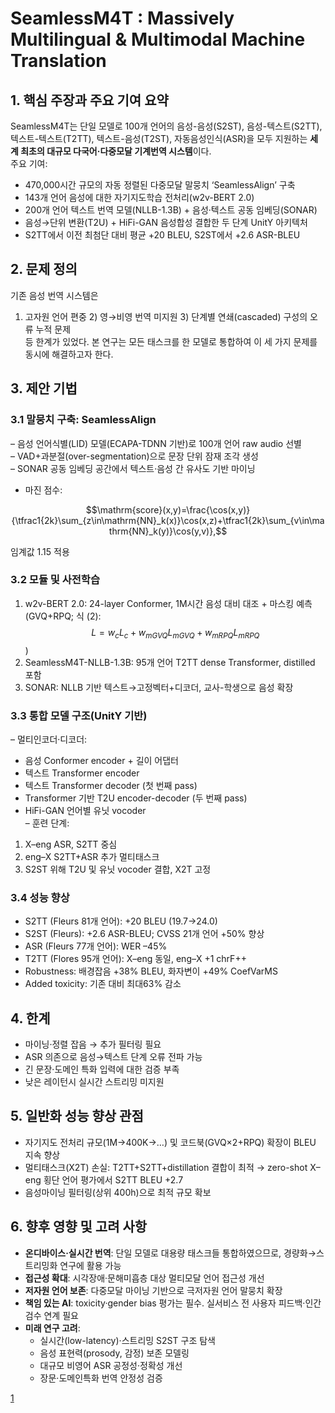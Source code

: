 # SeamlessM4T : Massively Multilingual & Multimodal Machine Translation

## 1. 핵심 주장과 주요 기여 요약  
SeamlessM4T는 단일 모델로 100개 언어의 음성-음성(S2ST), 음성-텍스트(S2TT), 텍스트-텍스트(T2TT), 텍스트-음성(T2ST), 자동음성인식(ASR)을 모두 지원하는 **세계 최초의 대규모 다국어·다중모달 기계번역 시스템**이다.  
주요 기여:  
- 470,000시간 규모의 자동 정렬된 다중모달 말뭉치 ‘SeamlessAlign’ 구축  
- 143개 언어 음성에 대한 자기지도학습 전처리(w2v-BERT 2.0)  
- 200개 언어 텍스트 번역 모델(NLLB-1.3B) + 음성·텍스트 공동 임베딩(SONAR)  
- 음성→단위 변환(T2U) + HiFi-GAN 음성합성 결합한 두 단계 UnitY 아키텍처  
- S2TT에서 이전 최첨단 대비 평균 +20 BLEU, S2ST에서 +2.6 ASR-BLEU  

## 2. 문제 정의  
기존 음성 번역 시스템은  
1) 고자원 언어 편중 2) 영→비영 번역 미지원 3) 단계별 연쇄(cascaded) 구성의 오류 누적 문제  
등 한계가 있었다. 본 연구는 모든 태스크를 한 모델로 통합하여 이 세 가지 문제를 동시에 해결하고자 한다.

## 3. 제안 기법  
### 3.1 말뭉치 구축: SeamlessAlign  
– 음성 언어식별(LID) 모델(ECAPA-TDNN 기반)로 100개 언어 raw audio 선별  
– VAD+과분절(over-segmentation)으로 문장 단위 잠재 조각 생성  
– SONAR 공동 임베딩 공간에서 텍스트·음성 간 유사도 기반 마이닝  
- 마진 점수:  

```math
\mathrm{score}(x,y)=\frac{\cos(x,y)}{\tfrac1{2k}\sum_{z\in\mathrm{NN}_k(x)}\cos(x,z)+\tfrac1{2k}\sum_{v\in\mathrm{NN}_k(y)}\cos(y,v)},
```

임계값 1.15 적용  

### 3.2 모듈 및 사전학습  
1) w2v-BERT 2.0: 24-layer Conformer, 1M시간 음성 대비 대조 + 마스킹 예측 (GVQ+RPQ; 식 (2): $$L=w_cL_c + w_{mGVQ}L_{mGVQ}+w_{mRPQ}L_{mRPQ}$$)  
2) SeamlessM4T-NLLB-1.3B: 95개 언어 T2TT dense Transformer, distilled 포함  
3) SONAR: NLLB 기반 텍스트→고정벡터+디코더, 교사-학생으로 음성 확장  

### 3.3 통합 모델 구조(UnitY 기반)  
– 멀티인코더·디코더:  
  -  음성 Conformer encoder + 길이 어댑터  
  -  텍스트 Transformer encoder  
  -  텍스트 Transformer decoder (첫 번째 pass)  
  -  Transformer 기반 T2U encoder-decoder (두 번째 pass)  
  -  HiFi-GAN 언어별 유닛 vocoder  
– 훈련 단계:  
  1) X–eng ASR, S2TT 중심  
  2) eng–X S2TT+ASR 추가 멀티태스크  
  3) S2ST 위해 T2U 및 유닛 vocoder 결합, X2T 고정  

### 3.4 성능 향상  
- S2TT (Fleurs 81개 언어): +20 BLEU (19.7→24.0)  
- S2ST (Fleurs): +2.6 ASR-BLEU; CVSS 21개 언어 +50% 향상  
- ASR (Fleurs 77개 언어): WER –45%  
- T2TT (Flores 95개 언어): X–eng 동일, eng–X +1 chrF++  
- Robustness: 배경잡음 +38% BLEU, 화자변이 +49% CoefVarMS  
- Added toxicity: 기존 대비 최대63% 감소  

## 4. 한계  
- 마이닝·정렬 잡음 → 추가 필터링 필요  
- ASR 의존으로 음성→텍스트 단계 오류 전파 가능  
- 긴 문장·도메인 특화 입력에 대한 검증 부족  
- 낮은 레이턴시 실시간 스트리밍 미지원  

## 5. 일반화 성능 향상 관점  
- 자기지도 전처리 규모(1M→400K→…) 및 코드북(GVQ×2+RPQ) 확장이 BLEU 지속 향상  
- 멀티태스크(X2T) 손실: T2TT+S2TT+distillation 결합이 최적 → zero-shot X–eng 횡단 언어 평가에서 S2TT BLEU +2.7  
- 음성마이닝 필터링(상위 400h)으로 최적 규모 확보  

## 6. 향후 영향 및 고려 사항  
- **온디바이스·실시간 번역**: 단일 모델로 대용량 태스크들 통합하였으므로, 경량화→스트리밍화 연구에 활용 가능  
- **접근성 확대**: 시각장애·문해미흡층 대상 멀티모달 언어 접근성 개선  
- **저자원 언어 보존**: 다중모달 마이닝 기반으로 극저자원 언어 말뭉치 확장  
- **책임 있는 AI**: toxicity·gender bias 평가는 필수. 실서비스 전 사용자 피드백·인간 검수 연계 필요  
- **미래 연구 고려**:  
  - 실시간(low-latency)·스트리밍 S2ST 구조 탐색  
  - 음성 표현력(prosody, 감정) 보존 모델링  
  - 대규모 비영어 ASR 공정성·정확성 개선  
  - 장문·도메인특화 번역 안정성 검증

[1](https://ppl-ai-file-upload.s3.amazonaws.com/web/direct-files/attachments/22370781/7e4fe318-4e77-4934-a8d6-682db93efcae/seamless_m4t_paper.pdf)
